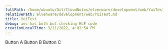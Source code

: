 ```yaml
---
fullPath: /home/ubuntu/Git/CloudNotes/elvenware/development/web/YuiTest.md
relativePath: elvenware/development/web/YuiTest.md
title: YuiTest
debug: aec has both but checking ELF code
creationLocalTime: 3/11/2022, 4:02:54 PM
---
```


<!-- toc -->
<!-- tocstop -->

Button A
Button B
Button C
